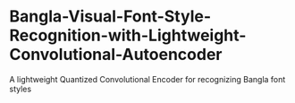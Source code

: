 # Bangla-Visual-Font-Style-Recognition-with-Lightweight-Convolutional-Autoencoder
A lightweight Quantized Convolutional Encoder for recognizing Bangla font styles
